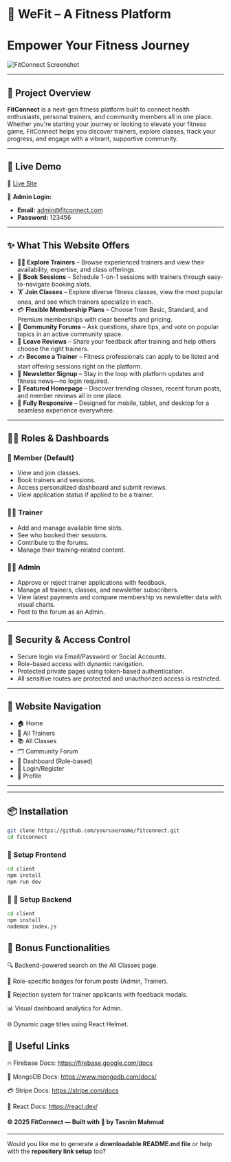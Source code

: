 # 💪 WeFit – A Fitness Platform

# Empower Your Fitness Journey

![FitConnect Screenshot](https://i.ibb.co/MDzF68DP/pic1-5.png)

---

## 📌 Project Overview

**FitConnect** is a next-gen fitness platform built to connect health enthusiasts, personal trainers, and community members all in one place. Whether you're starting your journey or looking to elevate your fitness game, FitConnect helps you discover trainers, explore classes, track your progress, and engage with a vibrant, supportive community.

---

## 🚀 Live Demo

🔗 [Live Site](https://we-fit-838bc.web.app/)

🔐 **Admin Login:**

- **Email:** admin@fitconnect.com
- **Password:** 123456

---

## ✨ What This Website Offers

- 🧑‍🏫 **Explore Trainers** – Browse experienced trainers and view their availability, expertise, and class offerings.
- 📆 **Book Sessions** – Schedule 1-on-1 sessions with trainers through easy-to-navigate booking slots.
- 🏋️ **Join Classes** – Explore diverse fitness classes, view the most popular ones, and see which trainers specialize in each.
- 💳 **Flexible Membership Plans** – Choose from Basic, Standard, and Premium memberships with clear benefits and pricing.
- 💬 **Community Forums** – Ask questions, share tips, and vote on popular topics in an active community space.
- 📝 **Leave Reviews** – Share your feedback after training and help others choose the right trainers.
- ✍️ **Become a Trainer** – Fitness professionals can apply to be listed and start offering sessions right on the platform.
- 📣 **Newsletter Signup** – Stay in the loop with platform updates and fitness news—no login required.
- 🌟 **Featured Homepage** – Discover trending classes, recent forum posts, and member reviews all in one place.
- 📱 **Fully Responsive** – Designed for mobile, tablet, and desktop for a seamless experience everywhere.

---

## 🧑‍💻 Roles & Dashboards

### 👤 Member (Default)

- View and join classes.
- Book trainers and sessions.
- Access personalized dashboard and submit reviews.
- View application status if applied to be a trainer.

### 🧑‍🎓 Trainer

- Add and manage available time slots.
- See who booked their sessions.
- Contribute to the forums.
- Manage their training-related content.

### 🧑‍💼 Admin

- Approve or reject trainer applications with feedback.
- Manage all trainers, classes, and newsletter subscribers.
- View latest payments and compare membership vs newsletter data with visual charts.
- Post to the forum as an Admin.

---

## 🔐 Security & Access Control

- Secure login via Email/Password or Social Accounts.
- Role-based access with dynamic navigation.
- Protected private pages using token-based authentication.
- All sensitive routes are protected and unauthorized access is restricted.

---

## 🧭 Website Navigation

- 🏠 Home
- 👥 All Trainers
- 📚 All Classes
- 🗂️ Community Forum
- 🧑 Dashboard (Role-based)
- 🔐 Login/Register
- 👤 Profile

---

---

## 📦 Installation

```bash
git clone https://github.com/yourusername/fitconnect.git
cd fitconnect

```

### 🔧 Setup Frontend

```bash
cd client
npm install
npm run dev

```

### 🔧 🔧 Setup Backend

```bash
cd client
npm install
nodemon index.js

```

## 🧪 Bonus Functionalities

🔍 Backend-powered search on the All Classes page.

📛 Role-specific badges for forum posts (Admin, Trainer).

🛑 Rejection system for trainer applicants with feedback modals.

📊 Visual dashboard analytics for Admin.

🌐 Dynamic page titles using React Helmet.

## 🔗 Useful Links

🔥 Firebase Docs: https://firebase.google.com/docs

🧾 MongoDB Docs: https://www.mongodb.com/docs/

💳 Stripe Docs: https://stripe.com/docs

📘 React Docs: https://react.dev/

#### © 2025 FitConnect — Built with 💪 by Tasnim Mahmud

---

Would you like me to generate a **downloadable README.md file** or help with the **repository link setup** too?

```

```
